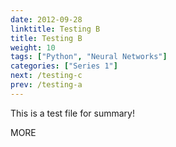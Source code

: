 ```yaml
---
date: 2012-09-28
linktitle: Testing B
title: Testing B
weight: 10
tags: ["Python", "Neural Networks"]
categories: ["Series 1"]
next: /testing-c
prev: /testing-a
---
```


This is a test file for summary!


<!--more-->

MORE